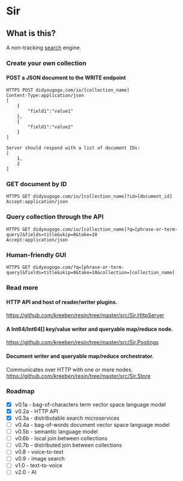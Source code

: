 # Sir

## What is this?

A non-tracking [search](https://didyougogo.com) engine.

### Create your own collection

#### POST a JSON document to the WRITE endpoint

	HTTPS POST didyougogo.com/io/[collection_name]
	Content-Type:application/json
	[
		{
			"field1":"value1"
		},
		{
			"field1":"value2"
		}
	]

	Server should respond with a list of document IDs:
	[
		1,
		2
	]

### GET document by ID

	HTTPS GET didyougogo.com/io/[collection_name]?id=[document_id]
	Accept:application/json

### Query collection through the API

	HTTPS GET didyougogo.com/io/[collection_name]?q=[phrase-or-term-query]&fields=title&skip=0&take=10
	Accept:application/json

### Human-friendly GUI

	HTTPS GET didyougogo.com/?q=[phrase-or-term-query]&fields=title&skip=0&take=10&collection=[collection_name]

### Read more

#### HTTP API and host of reader/writer plugins.
https://github.com/kreeben/resin/tree/master/src/Sir.HttpServer

#### A Int64/Int64[] key/value writer and queryable map/reduce node. 
https://github.com/kreeben/resin/tree/master/src/Sir.Postings

#### Document writer and queryable map/reduce orchestrator. 
Communicates over HTTP with one or more nodes.  
https://github.com/kreeben/resin/tree/master/src/Sir.Store

### Roadmap

- [x] v0.1a - bag-of-characters term vector space language model
- [x] v0.2a - HTTP API
- [x] v0.3a - distributable search microservices
- [ ] v0.4a - bag-of-words document vector space language model
- [ ] v0.5b - semantic language model
- [ ] v0.6b - local join between collections
- [ ] v0.7b - distributed join between collections
- [ ] v0.8 - voice-to-text
- [ ] v0.9 - image search
- [ ] v1.0 - text-to-voice
- [ ] v2.0 - AI
